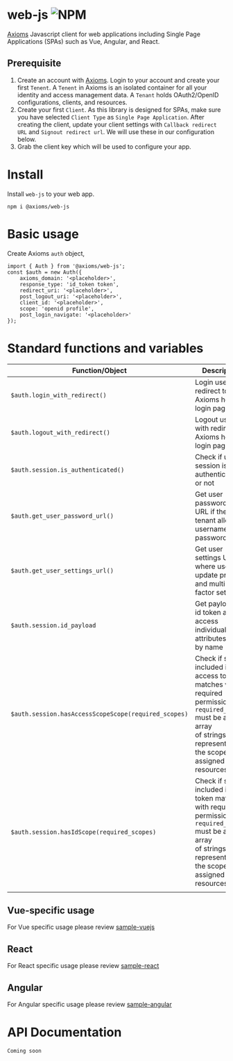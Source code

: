 # web-js ![NPM](https://img.shields.io/npm/v/@axioms/web-js?style=flat-square)
[Axioms](https://axioms.io) Javascript client for web applications including Single Page Applications (SPAs) such as Vue, Angular, and React.

## Prerequisite
1. Create an account with [Axioms](https://axioms.io). Login to your account and create your first `Tenent`. A `Tenent` in Axioms is an isolated container for all your identity and access management data. A `Tenant` holds OAuth2/OpenID configurations, clients, and resources.
2. Create your first `Client`. As this library is designed for SPAs, make sure you have selected `Client Type` as `Single Page Application`. After creating the client, update your client settings with `Callback redirect URL` and `Signout redirect url`. We will use these in our configuration below.
3. Grab the client key which will be used to configure your app.

# Install
Install `web-js` to your web app.

```
npm i @axioms/web-js
```

# Basic usage
Create Axioms `auth` object,

```
import { Auth } from '@axioms/web-js';
const $auth = new Auth({
    axioms_domain: '<placeholder>',
    response_type: 'id_token token',
    redirect_uri: '<placeholder>',
    post_logout_uri: '<placeholder>',
    client_id: '<placeholder>',
    scope: 'openid profile',
    post_login_navigate: '<placeholder>'
});
```

# Standard functions and variables

| Function/Object | Description | Examples |
|-------------------------------------------------|-------------------------------------------------------------------------------------------------------------------------------------------------------------------------|-----------------------------------------------------------------------------------------------------------------------|
| `$auth.login_with_redirect()` | Login user with redirect to Axioms hosted login page |  |
| `$auth.logout_with_redirect()` | Logout user with redirect to Axioms hosted login page |  |
| `$auth.session.is_authenticated()` | Check if user session is authenticated or not |  |
| `$auth.get_user_password_url()` | Get user password reset URL if the tenant allows <br>username-password login. |  |
| `$auth.get_user_settings_url()` | Get user settings URL where user can update profile <br>and multi-factor settings. |  |
| `$auth.session.id_payload` | Get payload of id token and access individual attributes<br> by name | `$auth.session.id_payload.given_name`,<br>`$auth.session.id_payload.family_name`,<br>`$auth.session.id_payload.picture` |
| `$auth.session.hasAccessScopeScope(required_scopes)` | Check if scope included in access token matches with required <br>permissions. `required_scopes` must be an array <br>of strings representing the scopes assigned to resources | `['profile', 'openid']`,<br>`['profile', 'openid', 'tenant:owner']` |
| `$auth.session.hasIdScope(required_scopes)` | Check if scope included in id token matches with required <br>permissions. `required_scopes` must be an array <br>of strings representing the scopes assigned to resources | `['profile', 'openid']`,<br>`['profile', 'openid', 'picture']` |
|  |  |  |
## Vue-specific usage
For Vue specific usage please review [sample-vuejs](https://github.com/axioms-io/sample-vuejs)

## React

For React specific usage please review [sample-react](https://github.com/axioms-io/sample-react)

## Angular

For Angular specific usage please review [sample-angular](https://github.com/axioms-io/sample-angular)

# API Documentation

`Coming soon`
